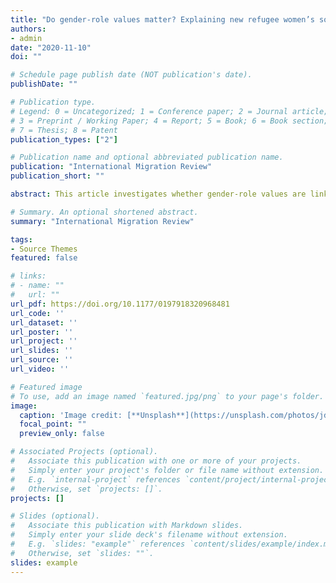 ```yaml
---
title: "Do gender-role values matter? Explaining new refugee women’s social contact in Germany"
authors:
- admin
date: "2020-11-10"
doi: ""

# Schedule page publish date (NOT publication's date).
publishDate: ""

# Publication type.
# Legend: 0 = Uncategorized; 1 = Conference paper; 2 = Journal article;
# 3 = Preprint / Working Paper; 4 = Report; 5 = Book; 6 = Book section;
# 7 = Thesis; 8 = Patent
publication_types: ["2"]

# Publication name and optional abbreviated publication name.
publication: "International Migration Review"
publication_short: ""

abstract: This article investigates whether gender-role values are linked to refugee women’s social contact in Germany. By building on the “preferences–third parties–opportunities” framework, we explicate a direct and an indirect path through which gender-role values may be related to refugee women’s minority-majority, intra-minority, and inter-minority contact. By applying median regressions, marginal structural models, and inverse probability of treatment weighting to data from the 2016 IAB-BAMF-SOEP refugee survey, we show that refugee women’s own gender-traditional values and those of their partners are associated both directly and indirectly with less social contact for these women. Effects of gender-role values on refugee women’s social contact are more pronounced for minority-majority contact than for the other two types of social contact assessed. With the effects of refugee women’s and their partners’ gender-role values being rather small against alternative explanatory factors, we conclude that in contrast to the view traditionally held by the populist right, traditional gender-role values hold refugee women back from establishing social contact in the host society only to a very limited extent.

# Summary. An optional shortened abstract.
summary: "International Migration Review"

tags:
- Source Themes
featured: false

# links:
# - name: ""
#   url: ""
url_pdf: https://doi.org/10.1177/0197918320968481
url_code: ''
url_dataset: ''
url_poster: ''
url_project: ''
url_slides: ''
url_source: ''
url_video: ''

# Featured image
# To use, add an image named `featured.jpg/png` to your page's folder. 
image:
  caption: 'Image credit: [**Unsplash**](https://unsplash.com/photos/jdD8gXaTZsc)'
  focal_point: ""
  preview_only: false

# Associated Projects (optional).
#   Associate this publication with one or more of your projects.
#   Simply enter your project's folder or file name without extension.
#   E.g. `internal-project` references `content/project/internal-project/index.md`.
#   Otherwise, set `projects: []`.
projects: []

# Slides (optional).
#   Associate this publication with Markdown slides.
#   Simply enter your slide deck's filename without extension.
#   E.g. `slides: "example"` references `content/slides/example/index.md`.
#   Otherwise, set `slides: ""`.
slides: example
---
```

